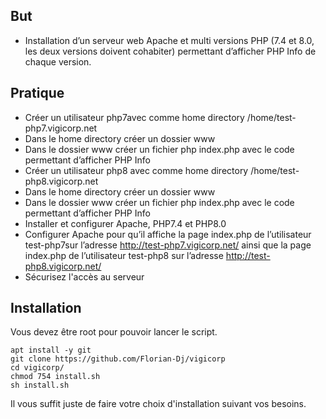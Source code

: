 ## But

- Installation d’un serveur web Apache et multi versions PHP (7.4 et 8.0, les deux versions doivent cohabiter) permettant d’afficher PHP Info de chaque version.


## Pratique

- Créer un utilisateur php7avec comme home directory /home/test-php7.vigicorp.net
- Dans le home directory créer un dossier www
- Dans le dossier www créer un fichier php index.php avec le code permettant d’afficher PHP Info
- Créer un utilisateur php8 avec comme home directory /home/test-php8.vigicorp.net
- Dans le home directory créer un dossier www
- Dans le dossier www créer un fichier php index.php avec le code permettant d’afficher PHP Info
- Installer et configurer Apache, PHP7.4 et PHP8.0
- Configurer Apache pour qu’il affiche la page index.php de l’utilisateur test-php7sur l’adresse http://test-php7.vigicorp.net/ ainsi que la page index.php de l’utilisateur test-php8 sur l’adresse http://test-php8.vigicorp.net/
- Sécurisez l'accès au serveur


## Installation

Vous devez être root pour pouvoir lancer le script.

```
apt install -y git
git clone https://github.com/Florian-Dj/vigicorp
cd vigicorp/
chmod 754 install.sh
sh install.sh
```

Il vous suffit juste de faire votre choix d'installation suivant vos besoins.